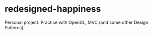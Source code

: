 # redesigned-happiness
Personal project. Practice with OpenGL, MVC (and some other Design Patterns).
